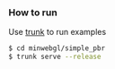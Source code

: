 ### How to run

Use [trunk](https://github.com/thedodd/trunk) to run examples

```bash
$ cd minwebgl/simple_pbr
$ trunk serve --release
```

